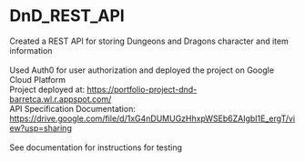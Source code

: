 # DnD_REST_API
Created a REST API for storing Dungeons and Dragons character and item information
<br>
<br>
Used Auth0 for user authorization and deployed the project on Google Cloud Platform
<br>
Project deployed at: https://portfolio-project-dnd-barretca.wl.r.appspot.com/ 
<br>
API Specification Documentation: https://drive.google.com/file/d/1xG4nDUMUGzHhxpWSEb6ZAIgbI1E_ergT/view?usp=sharing
<br>
<br>
See documentation for instructions for testing
